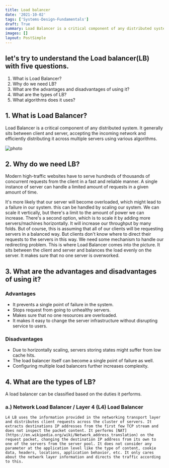 ```yaml
---
title: Load balancer
date: '2021-10-02'
tags: ['Systems-Design-Fundamentals']
draft: True
summary: Load Balancer is a critical component of any distributed system. It generally sits between client and server, accepting the incoming network and efficiently distributing it across multiple servers using various algorithms.
images: []
layout: PostSimple
---
```


## let's try to understand the Load balancer(LB) with five questions.

1. What is Load Balancer?
2. Why do we need LB?
3. What are the advantages and disadvantages of using it?
4. What are the types of LB?
5. What algorithms does it uses?

## 1. What is Load Balancer?

Load Balancer is a critical component of any distributed system. It generally sits between client and server, accepting the incoming network and efficiently distributing it across multiple servers using various algorithms.

![photo](/static/images/load-balancer/Load_Balancer.png)

## 2. Why do we need LB?

Modern high-traffic websites have to serve hundreds of thousands of concurrent requests from the client in a fast and reliable manner. A single instance of server can handle a limited amount of requests in a given amount of time.

It's more likely that our server will become overloaded, which might lead to a failure in our system. this can be handled by scaling our system. We can scale it vertically, but there's a limit to the amount of power we can increase. There's a second option, which is to scale it by adding more servers/machines horizontally. It will increase our throughput by many folds. But of course, this is assuming that all of our clients will be requesting servers in a balanced way. But clients don't know where to direct their requests to the servers in this way. We need some mechanism to handle our redirecting problem. This is where Load Balancer comes into the picture. It sits between the client and server and balances the load evenly on the server. It makes sure that no one server is overworked.

## 3. What are the advantages and disadvantages of using it?

### Advantages

- It prevents a single point of failure in the system.
- Stops request from going to unhealthy servers.
- Makes sure that no one resources are overloaded.
- It makes it easy to change the server infrastructure without disrupting service to users.

### Disadvantages

- Due to horizontally scaling, servers storing states might suffer from low cache hits.
- The load balancer itself can become a single point of failure as well.
- Configuring multiple load balancers further increases complexity.

## 4. What are the types of LB?

A load balancer can be classified based on the duties it performs.

### a.) Network Load Balancer / Layer 4 (L4) Load Balancer

    L4 LB uses the information provided in the networking transport layer and distributes client requests across the cluster of servers. It extracts destinations IP addresses from the first few TCP stream and does not inspect the packet content. It performs [NAT](https://en.wikipedia.org/wiki/Network_address_translation) on the request packet, changing the destination IP address from its own to one of the servers from the server pool. It does not consider any parameter at the application level like the type of content, cookie data, headers, locations, application behavior, etc. It only cares about the network layer information and directs the traffic according to this.
